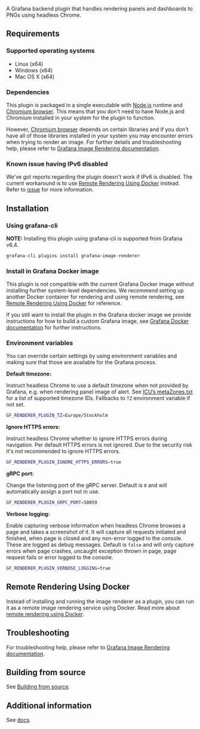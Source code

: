 A Grafana backend plugin that handles rendering panels and dashboards to PNGs using headless Chrome.

## Requirements

### Supported operating systems

- Linux (x64)
- Windows (x64)
- Mac OS X (x64)

### Dependencies

This plugin is packaged in a single executable with [Node.js](https://nodejs.org/) runtime and [Chromium browser](https://www.chromium.org/Home).
This means that you don't need to have Node.js and Chromium installed in your system for the plugin to function.

However, [Chromium browser](https://www.chromium.org/) depends on certain libraries and if you don't have all of those libraries installed in your
system you may encounter errors when trying to render an image. For further details and troubleshooting help, please refer to
[Grafana Image Rendering documentation](https://grafana.com/docs/administration/image_rendering/).

### Known issue having IPv6 disabled

We've got reports regarding the plugin doesn't work if IPv6 is disabled. The current workaround is to use [Remote Rendering Using Docker](#remote-rendering-using-docker) instead. Refer to [issue](https://github.com/grafana/grafana-image-renderer/issues/48) for more information.

## Installation

### Using grafana-cli

**NOTE:** Installing this plugin using grafana-cli is supported from Grafana v6.4.

```bash
grafana-cli plugins install grafana-image-renderer
```

### Install in Grafana Docker image

This plugin is not compatible with the current Grafana Docker image without installing further system-level dependencies. We recommend setting up another Docker container
for rendering and using remote rendering, see [Remote Rendering Using Docker](#remote-rendering-using-docker) for reference.

If you still want to install the plugin in the Grafana docker image we provide instructions for how to build a custom Grafana image, see [Grafana Docker documentation](https://grafana.com/docs/installation/docker/#custom-image-with-grafana-image-renderer-plugin-pre-installed) for further instructions.

### Environment variables

You can override certain settings by using environment variables and making sure that those are available for the Grafana process.

**Default timezone:**

Instruct headless Chrome to use a default timezone when not provided by Grafana, e.g. when rendering panel image of alert. See [ICU’s metaZones.txt](https://cs.chromium.org/chromium/src/third_party/icu/source/data/misc/metaZones.txt?rcl=faee8bc70570192d82d2978a71e2a615788597d1) for a list of supported timezone IDs. Fallbacks to `TZ` environment variable if not set.

```bash
GF_RENDERER_PLUGIN_TZ=Europe/Stockholm
```

**Ignore HTTPS errors:**

Instruct headless Chrome whether to ignore HTTPS errors during navigation. Per default HTTPS errors is not ignored.
Due to the security risk it's not recommended to ignore HTTPS errors.

```bash
GF_RENDERER_PLUGIN_IGNORE_HTTPS_ERRORS=true
```

**gRPC port:**

Change the listening port of the gRPC server. Default is `0` and will automatically assign a port not in use.

```bash
GF_RENDERER_PLUGIN_GRPC_PORT=50059
```

**Verbose logging:**

Enable capturing verbose information when headless Chrome browses a page and takes a screenshot of it. It will capture all requests initiated and finished, when page is closed and any non-error logged to the console. These are logged as debug messages. Default is `false` and will only capture  errors when page crashes, uncaught exception thrown in page, page request fails or error logged to the console.

```bash
GF_RENDERER_PLUGIN_VERBOSE_LOGGING=true
```

## Remote Rendering Using Docker

Instead of installing and running the image renderer as a plugin, you can run it as a remote image rendering service using Docker. Read more about [remote rendering using Docker](https://github.com/grafana/grafana-image-renderer/blob/master/docs/remote_rendering_using_docker.md).

## Troubleshooting

For troubleshooting help, please refer to [Grafana Image Rendering documentation](https://grafana.com/docs/administration/image_rendering/#troubleshooting).

## Building from source

See [Building from source](https://github.com/grafana/grafana-image-renderer/blob/master/docs/building_from_source.md).

## Additional information

See [docs](https://github.com/grafana/grafana-image-renderer/blob/master/docs/index.md).
